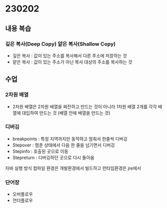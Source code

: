 # 230202
## 내용 복습
### 깊은 복사(Deep Copy) 얕은 복사(Shallow Copy)
- 깊은 복사 : 값이 있는 주소를 복사해서 다른 주소에 저장하는 것
- 얕은 복사 : 값이 있는 주소가 아닌 복사 대상의 주소를 복사하는 것


## 수업
### 2차원 배열
 - 2차원 배열은 2차원 배열을 짜잔하고 만드는 것이 아니라 1차원 배열 2개를 각각 배열에 대입하여 만드는 것 (배열 안에 배열을 만드는 것)

### 디버깅
- breakpoints : 특정 지역까지만 동작하고 멈춰서 한줄씩 디버깅
- Stepover : 멈춘 상태에서 다음 한 줄을 넘기면서 디버깅
- Stepinfo : 호출된 곳으로 이동
- Stepreturn : 디버깅하던 곳으로 다시 돌아옴

자바 실행 방식
컴파일 환경은 개발환경에서 빌드하고 런타임환경은 jre에서 

### 단어장
- 오버플로우
- 언더플로우
